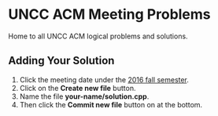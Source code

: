 # UNCC ACM Meeting Problems

Home to all UNCC ACM logical problems and solutions.

## Adding Your Solution

  1. Click the meeting date under the [2016 fall semester](https://github.com/uncc-acm/meeting-problems/tree/master/2016-2017).
  2. Click on the **Create new file** button.
  3. Name the file **your-name/solution.cpp**.
  4. Then click the **Commit new file** button on at the bottom.
